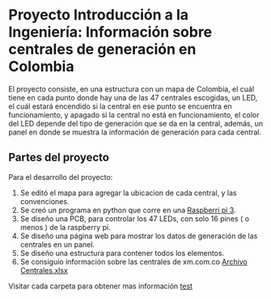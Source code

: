 # Proyecto Introducción a la Ingeniería: Información sobre centrales de generación en Colombia

El proyecto consiste, en una estructura con un mapa de Colombia, el cuál tiene en cada punto donde hay una de las 47 centrales escogidas, un LED, el cuál estará encendido si la central en ese punto se encuentra en funcionamiento, y apagado si la central no está en funcionamiento, el color del LED depende del tipo de generación que se da en la central, además, un panel en donde se muestra la información de generación para cada central.

## Partes del proyecto

Para el desarrollo del proyecto:
1. Se editó el mapa para agregar la ubicacion de cada central, y las convenciones.
2. Se creó un programa en python que corre en una [Raspberri pi 3](https://www.raspberrypi.org/products/raspberry-pi-3-model-b/).
3. Se diseño una PCB, para controlar los 47 LEDs, con solo 16 pines ( o menos ) de la raspberry pi.
4. Se diseño una página web para mostrar los datos de generación de las centrales en un panel.
5. Se diseño una estructura para contener todos los elementos.
6. Se consiguio información sobre las centrales de xm.com.co [Archivo Centrales.xlsx](Centrales.xlsx)

Visitar cada carpeta para obtener mas información
[test](4.%20Página%20web/)
